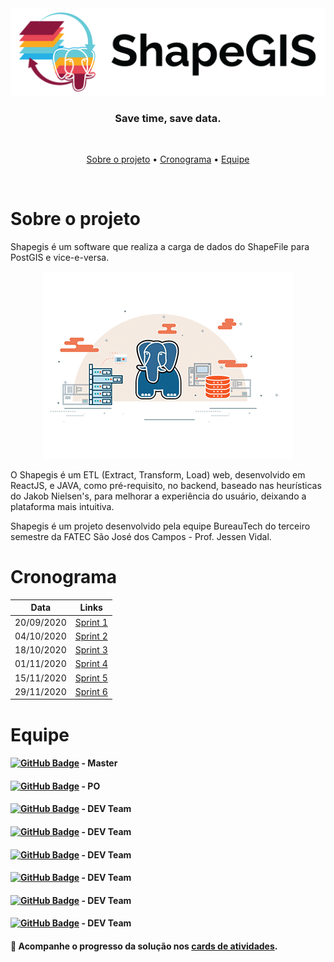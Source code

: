 <div align="center">
    <img src="/assets/images/png/shapegis-logo.png">
</div>

<h3 align="center"> 
Save time, save data. </h3> <br>

 <p align="center">
    <a href="#Sobre-o-projeto">Sobre o projeto</a> •
    <a href="#Cronograma">Cronograma</a> •
    <a href="#Equipe">Equipe</a>
 </p> 
 <br>

# Sobre o projeto 
 
Shapegis é um software que realiza a carga de dados do ShapeFile para PostGIS e vice-e-versa.  

<div align="center">
    <img src="/assets/images/gif/readme-1.gif">
</div>

O Shapegis é um ETL (Extract, Transform, Load) web, desenvolvido em ReactJS, e JAVA, como pré-requisito, no backend, baseado nas heurísticas do Jakob Nielsen's, para melhorar a experiência do usuário, deixando a plataforma mais intuitiva. 

Shapegis é um projeto desenvolvido pela equipe BureauTech do terceiro semestre da FATEC São José dos Campos - Prof. Jessen Vidal.

# Cronograma 

| Data | Links |
| ------ | ------ |
|    20/09/2020    |[Sprint 1](https://github.com/BureauTech/Mini-ETL-Shapefile-to-PostGis/tree/sprint-1) |
|    04/10/2020    |[Sprint 2](https://github.com/BureauTech/Mini-ETL-Shapefile-to-PostGis/tree/sprint-2) |
|    18/10/2020    |[Sprint 3](https://github.com/BureauTech/Mini-ETL-Shapefile-to-PostGis/tree/sprint-3) |
|    01/11/2020    |[Sprint 4](https://github.com/BureauTech/Mini-ETL-Shapefile-to-PostGis/tree/sprint-4) |
|    15/11/2020    |[Sprint 5](https://github.com/BureauTech/Mini-ETL-Shapefile-to-PostGis/tree/sprint-5) |
|    29/11/2020    |[Sprint 6](https://github.com/BureauTech/Mini-ETL-Shapefile-to-PostGis/tree/sprint-6) |

# Equipe 

#### [![GitHub Badge](https://img.shields.io/github/followers/bibiacoutinho?label=bibiacoutinho&style=for-the-badge&color=black&link=https://github.com/bibiacoutinho)](https://github.com/bibiacoutinho) - Master <br/>

#### [![GitHub Badge](https://img.shields.io/github/followers/charles-ramos?label=charles-ramos&style=for-the-badge&color=black&link=https://github.com/charles-ramos)](https://github.com/charles-ramos) - PO <br/>

#### [![GitHub Badge](https://img.shields.io/github/followers/anaclaragraciano?label=anaclaragraciano&style=for-the-badge&color=black&link=https://github.com/anaclaragraciano)](https://github.com/anaclaragraciano) - DEV Team<br/>

#### [![GitHub Badge](https://img.shields.io/github/followers/danielsantosoliveira?label=danielsantosoliveira&style=for-the-badge&color=black&link=https://github.com/danielsantosoliveira)](https://github.com/danielsantosoliveira) - DEV Team<br/>

#### [![GitHub Badge](https://img.shields.io/github/followers/fcostafelipe?label=fcostafelipe&style=for-the-badge&color=black&link=https://github.com/fcostafelipe)](https://github.com/fcostafelipe) - DEV Team<br/>

#### [![GitHub Badge](https://img.shields.io/github/followers/JVMedeiros?label=JVMedeiros&style=for-the-badge&color=black&link=https://github.com/JVMedeiros)](https://github.com/JVMedeiros) - DEV Team<br/>
  
#### [![GitHub Badge](https://img.shields.io/github/followers/marcelouchoas?label=marcelouchoas&style=for-the-badge&color=black&link=https://github.com/QuodJP)](https://github.com/marcelouchoas) - DEV Team<br/>
 
#### [![GitHub Badge](https://img.shields.io/github/followers/QuodJP?label=QuodJP&style=for-the-badge&color=black&link=https://github.com/QuodJP)](https://github.com/QuodJP) - DEV Team</br>


#### :memo: Acompanhe o progresso da solução nos [cards de atividades](https://github.com/BureauTech/Mini-ETL-Shapefile-to-PostGis/projects/3).

